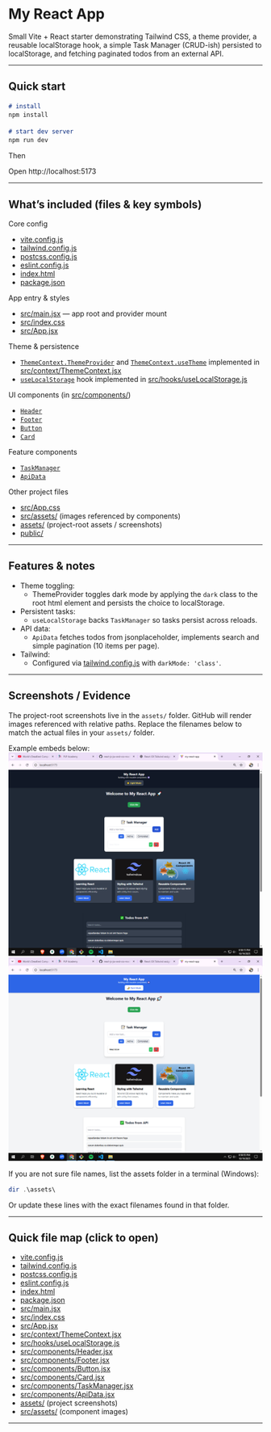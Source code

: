 # My React App

Small Vite + React starter demonstrating Tailwind CSS, a theme provider, a reusable localStorage hook, a simple Task Manager (CRUD-ish) persisted to localStorage, and fetching paginated todos from an external API.

---

## Quick start

```markdown
# install
npm install

# start dev server
npm run dev
```

Then

Open http://localhost:5173

---
## What’s included (files & key symbols)

Core config
- [vite.config.js](vite.config.js)
- [tailwind.config.js](tailwind.config.js)
- [postcss.config.js](postcss.config.js)
- [eslint.config.js](eslint.config.js)
- [index.html](index.html)
- [package.json](package.json)

App entry & styles
- [src/main.jsx](src/main.jsx) — app root and provider mount
- [src/index.css](src/index.css)
- [src/App.jsx](src/App.jsx)

Theme & persistence
- [`ThemeContext.ThemeProvider`](src/context/ThemeContext.jsx) and [`ThemeContext.useTheme`](src/context/ThemeContext.jsx) implemented in [src/context/ThemeContext.jsx](src/context/ThemeContext.jsx)
- [`useLocalStorage`](src/hooks/useLocalStorage.js) hook implemented in [src/hooks/useLocalStorage.js](src/hooks/useLocalStorage.js)

UI components (in [src/components/](src/components/))
- [`Header`](src/components/Header.jsx)
- [`Footer`](src/components/Footer.jsx)
- [`Button`](src/components/Button.jsx)
- [`Card`](src/components/Card.jsx)

Feature components
- [`TaskManager`](src/components/TaskManager.jsx)
- [`ApiData`](src/components/ApiData.jsx)

Other project files
- [src/App.css](src/App.css)
- [src/assets/](src/assets/) (images referenced by components)
- [assets/](assets/) (project-root assets / screenshots)
- [public/](public/)

---

## Features & notes

- Theme toggling:
  - ThemeProvider toggles dark mode by applying the `dark` class to the root html element and persists the choice to localStorage.
- Persistent tasks:
  - `useLocalStorage` backs `TaskManager` so tasks persist across reloads.
- API data:
  - `ApiData` fetches todos from jsonplaceholder, implements search and simple pagination (10 items per page).
- Tailwind:
  - Configured via [tailwind.config.js](tailwind.config.js) with `darkMode: 'class'`.

---

## Screenshots / Evidence

The project-root screenshots live in the `assets/` folder. GitHub will render images referenced with relative paths. Replace the filenames below to match the actual files in your `assets/` folder.

Example embeds below:
![App - Dark mode](my-react-app/assets/ReactDarkmode.png)
![App - Light mode](my-react-app/assets/ReactLightmode.png)


If you are not sure file names, list the assets folder in a terminal (Windows):

```powershell
dir .\assets\
```

Or update these lines with the exact filenames found in that folder.

---

## Quick file map (click to open)
- [vite.config.js](vite.config.js)
- [tailwind.config.js](tailwind.config.js)
- [postcss.config.js](postcss.config.js)
- [eslint.config.js](eslint.config.js)
- [index.html](index.html)
- [package.json](package.json)
- [src/main.jsx](src/main.jsx)
- [src/index.css](src/index.css)
- [src/App.jsx](src/App.jsx)
- [src/context/ThemeContext.jsx](src/context/ThemeContext.jsx)
- [src/hooks/useLocalStorage.js](src/hooks/useLocalStorage.js)
- [src/components/Header.jsx](src/components/Header.jsx)
- [src/components/Footer.jsx](src/components/Footer.jsx)
- [src/components/Button.jsx](src/components/Button.jsx)
- [src/components/Card.jsx](src/components/Card.jsx)
- [src/components/TaskManager.jsx](src/components/TaskManager.jsx)
- [src/components/ApiData.jsx](src/components/ApiData.jsx)
- [assets/](assets/) (project screenshots)
- [src/assets/](src/assets/) (component images)

---
